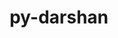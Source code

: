 ---
title: "py-darshan"
layout: cache
categories: [package, develop-2024-12-15]
meta: {"versions": ["3.4.6.0"], "compilers": ["gcc@=11.4.0", "gcc@=9.4.0", "oneapi@=2024.2.1"], "oss": ["ubuntu20.04", "ubuntu22.04"], "platforms": ["linux"], "targets": ["ppc64le", "x86_64_v3"], "stacks": ["e4s", "e4s-oneapi", "e4s-power", "root"], "num_specs": 3, "num_specs_by_stack": {"root": 3, "e4s-power": 1, "e4s": 1, "e4s-oneapi": 1}}
spec_details: [{"hash": "owwohoie67jr6bm4wqog5ko2pyipb66x", "compiler": "gcc@=9.4.0", "versions": ["3.4.6.0"], "os": "ubuntu20.04", "platform": "linux", "target": "ppc64le", "variants": ["build_system=python_pip"], "stacks": ["root", "e4s-power"], "size": "-", "tarball": "https://binaries.spack.io/develop-2024-12-15/build_cache/linux-ubuntu20.04-ppc64le/gcc-9.4.0/py-darshan-3.4.6.0/linux-ubuntu20.04-ppc64le-gcc-9.4.0-py-darshan-3.4.6.0-owwohoie67jr6bm4wqog5ko2pyipb66x.spack"}, {"hash": "nxiquzhlfbtezeqjnhapd4cvpksgbtqi", "compiler": "gcc@=11.4.0", "versions": ["3.4.6.0"], "os": "ubuntu22.04", "platform": "linux", "target": "x86_64_v3", "variants": ["build_system=python_pip"], "stacks": ["root", "e4s"], "size": "-", "tarball": "https://binaries.spack.io/develop-2024-12-15/build_cache/linux-ubuntu22.04-x86_64_v3/gcc-11.4.0/py-darshan-3.4.6.0/linux-ubuntu22.04-x86_64_v3-gcc-11.4.0-py-darshan-3.4.6.0-nxiquzhlfbtezeqjnhapd4cvpksgbtqi.spack"}, {"hash": "qkthbvesitszzwaa5ll7exhwl32vu4xb", "compiler": "oneapi@=2024.2.1", "versions": ["3.4.6.0"], "os": "ubuntu22.04", "platform": "linux", "target": "x86_64_v3", "variants": ["build_system=python_pip"], "stacks": ["root", "e4s-oneapi"], "size": "-", "tarball": "https://binaries.spack.io/develop-2024-12-15/build_cache/linux-ubuntu22.04-x86_64_v3/oneapi-2024.2.1/py-darshan-3.4.6.0/linux-ubuntu22.04-x86_64_v3-oneapi-2024.2.1-py-darshan-3.4.6.0-qkthbvesitszzwaa5ll7exhwl32vu4xb.spack"}]
---